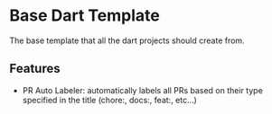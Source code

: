 # Base Dart Template 
The base template that all the dart projects should create from.

## Features
- PR Auto Labeler: automatically labels all PRs based on their type specified in the title (chore:, docs:, feat:, etc...)
